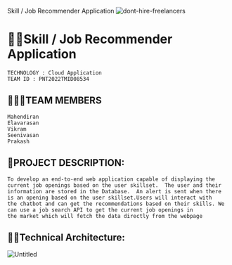 
Skill / Job Recommender Application
![dont-hire-freelancers](https://user-images.githubusercontent.com/114327168/199270764-0733d92e-b93b-476b-ab7f-5136b6f6ad44.png)



# 👩‍💻Skill / Job Recommender Application
```text
TECHNOLOGY : Cloud Application 
TEAM ID : PNT2022TMID08534
```
## 👨‍👩‍👦TEAM MEMBERS
```text
Mahendiran
Elavarasan
Vikram
Seenivasan
Prakash 
```
## 📒PROJECT DESCRIPTION:

```text
To develop an end-to-end web application capable of displaying the current job openings based on the user skillset.  The user and their 
information are stored in the Database.  An alert is sent when there is an opening based on the user skillset.Users will interact with 
the chatbot and can get the recommendations based on their skills. We can use a job search API to get the current job openings in 
the market which will fetch the data directly from the webpage
```


## 👨‍💻Technical Architecture:

![Untitled](https://user-images.githubusercontent.com/114327168/199271903-e3b5c555-6560-4c5f-9d99-a5fce31e3e1e.png)
